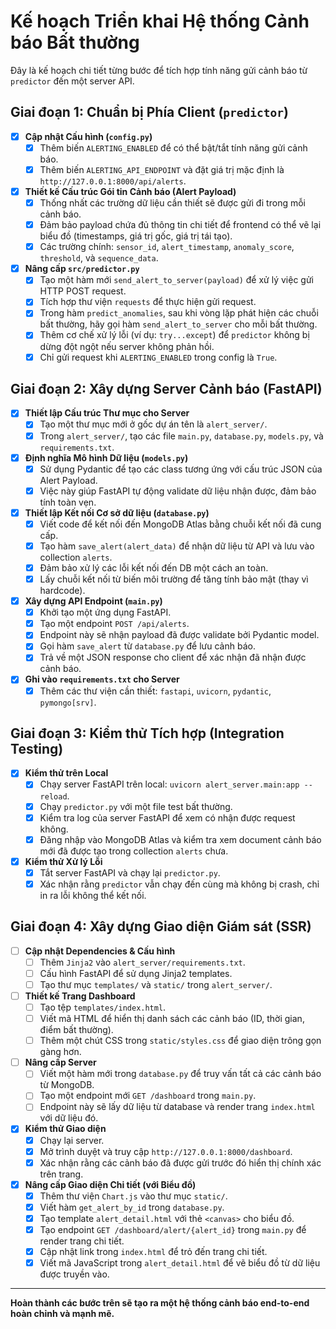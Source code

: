 # Kế hoạch Triển khai Hệ thống Cảnh báo Bất thường

Đây là kế hoạch chi tiết từng bước để tích hợp tính năng gửi cảnh báo từ `predictor` đến một server API.

## Giai đoạn 1: Chuẩn bị Phía Client (`predictor`)

-   [x] **Cập nhật Cấu hình (`config.py`)**
    -   [x] Thêm biến `ALERTING_ENABLED` để có thể bật/tắt tính năng gửi cảnh báo.
    -   [x] Thêm biến `ALERTING_API_ENDPOINT` và đặt giá trị mặc định là `http://127.0.0.1:8000/api/alerts`.

-   [x] **Thiết kế Cấu trúc Gói tin Cảnh báo (Alert Payload)**
    -   [x] Thống nhất các trường dữ liệu cần thiết sẽ được gửi đi trong mỗi cảnh báo.
    -   [x] Đảm bảo payload chứa đủ thông tin chi tiết để frontend có thể vẽ lại biểu đồ (timestamps, giá trị gốc, giá trị tái tạo).
    -   [x] Các trường chính: `sensor_id`, `alert_timestamp`, `anomaly_score`, `threshold`, và `sequence_data`.

-   [x] **Nâng cấp `src/predictor.py`**
    -   [x] Tạo một hàm mới `send_alert_to_server(payload)` để xử lý việc gửi HTTP POST request.
    -   [x] Tích hợp thư viện `requests` để thực hiện gửi request.
    -   [x] Trong hàm `predict_anomalies`, sau khi vòng lặp phát hiện các chuỗi bất thường, hãy gọi hàm `send_alert_to_server` cho mỗi bất thường.
    -   [x] Thêm cơ chế xử lý lỗi (ví dụ: `try...except`) để `predictor` không bị dừng đột ngột nếu server không phản hồi.
    -   [x] Chỉ gửi request khi `ALERTING_ENABLED` trong config là `True`.

## Giai đoạn 2: Xây dựng Server Cảnh báo (FastAPI)

-   [x] **Thiết lập Cấu trúc Thư mục cho Server**
    -   [x] Tạo một thư mục mới ở gốc dự án tên là `alert_server/`.
    -   [x] Trong `alert_server/`, tạo các file `main.py`, `database.py`, `models.py`, và `requirements.txt`.

-   [x] **Định nghĩa Mô hình Dữ liệu (`models.py`)**
    -   [x] Sử dụng Pydantic để tạo các class tương ứng với cấu trúc JSON của Alert Payload.
    -   [x] Việc này giúp FastAPI tự động validate dữ liệu nhận được, đảm bảo tính toàn vẹn.

-   [x] **Thiết lập Kết nối Cơ sở dữ liệu (`database.py`)**
    -   [x] Viết code để kết nối đến MongoDB Atlas bằng chuỗi kết nối đã cung cấp.
    -   [x] Tạo hàm `save_alert(alert_data)` để nhận dữ liệu từ API và lưu vào collection `alerts`.
    -   [x] Đảm bảo xử lý các lỗi kết nối đến DB một cách an toàn.
    -   [x] Lấy chuỗi kết nối từ biến môi trường để tăng tính bảo mật (thay vì hardcode).

-   [x] **Xây dựng API Endpoint (`main.py`)**
    -   [x] Khởi tạo một ứng dụng FastAPI.
    -   [x] Tạo một endpoint `POST /api/alerts`.
    -   [x] Endpoint này sẽ nhận payload đã được validate bởi Pydantic model.
    -   [x] Gọi hàm `save_alert` từ `database.py` để lưu cảnh báo.
    -   [x] Trả về một JSON response cho client để xác nhận đã nhận được cảnh báo.

-   [x] **Ghi vào `requirements.txt` cho Server**
    -   [x] Thêm các thư viện cần thiết: `fastapi`, `uvicorn`, `pydantic`, `pymongo[srv]`.

## Giai đoạn 3: Kiểm thử Tích hợp (Integration Testing)

-   [x] **Kiểm thử trên Local**
    -   [x] Chạy server FastAPI trên local: `uvicorn alert_server.main:app --reload`.
    -   [x] Chạy `predictor.py` với một file test bất thường.
    -   [x] Kiểm tra log của server FastAPI để xem có nhận được request không.
    -   [x] Đăng nhập vào MongoDB Atlas và kiểm tra xem document cảnh báo mới đã được tạo trong collection `alerts` chưa.

-   [x] **Kiểm thử Xử lý Lỗi**
    -   [x] Tắt server FastAPI và chạy lại `predictor.py`.
    -   [x] Xác nhận rằng `predictor` vẫn chạy đến cùng mà không bị crash, chỉ in ra lỗi không thể kết nối.

## Giai đoạn 4: Xây dựng Giao diện Giám sát (SSR)

-   [ ] **Cập nhật Dependencies & Cấu hình**
    -   [ ] Thêm `Jinja2` vào `alert_server/requirements.txt`.
    -   [ ] Cấu hình FastAPI để sử dụng Jinja2 templates.
    -   [ ] Tạo thư mục `templates/` và `static/` trong `alert_server/`.

-   [ ] **Thiết kế Trang Dashboard**
    -   [ ] Tạo tệp `templates/index.html`.
    -   [ ] Viết mã HTML để hiển thị danh sách các cảnh báo (ID, thời gian, điểm bất thường).
    -   [ ] Thêm một chút CSS trong `static/styles.css` để giao diện trông gọn gàng hơn.

-   [ ] **Nâng cấp Server**
    -   [ ] Viết một hàm mới trong `database.py` để truy vấn tất cả các cảnh báo từ MongoDB.
    -   [ ] Tạo một endpoint mới `GET /dashboard` trong `main.py`.
    -   [ ] Endpoint này sẽ lấy dữ liệu từ database và render trang `index.html` với dữ liệu đó.

-   [x] **Kiểm thử Giao diện**
    -   [x] Chạy lại server.
    -   [x] Mở trình duyệt và truy cập `http://127.0.0.1:8000/dashboard`.
    -   [x] Xác nhận rằng các cảnh báo đã được gửi trước đó hiển thị chính xác trên trang.

-   [x] **Nâng cấp Giao diện Chi tiết (với Biểu đồ)**
    -   [x] Thêm thư viện `Chart.js` vào thư mục `static/`.
    -   [x] Viết hàm `get_alert_by_id` trong `database.py`.
    -   [x] Tạo template `alert_detail.html` với thẻ `<canvas>` cho biểu đồ.
    -   [x] Tạo endpoint `GET /dashboard/alert/{alert_id}` trong `main.py` để render trang chi tiết.
    -   [x] Cập nhật link trong `index.html` để trỏ đến trang chi tiết.
    -   [x] Viết mã JavaScript trong `alert_detail.html` để vẽ biểu đồ từ dữ liệu được truyền vào.

---
**Hoàn thành các bước trên sẽ tạo ra một hệ thống cảnh báo end-to-end hoàn chỉnh và mạnh mẽ.**
